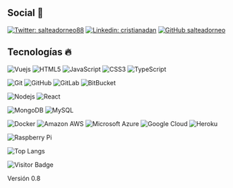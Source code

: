 ## Social 👋

[![Twitter: salteadorneo88](https://img.shields.io/twitter/follow/salteadorneo88?style=social)](https://twitter.com/salteadorneo88)
[![Linkedin: cristianadan](https://img.shields.io/badge/-cristianadan-blue?style=flat-square&logo=Linkedin&logoColor=white&link=https://www.linkedin.com/in/cristianadan/)](https://www.linkedin.com/in/cristianadan/)
[![GitHub salteadorneo](https://img.shields.io/github/followers/salteadorneo?label=follow&style=social)](https://github.com/salteadorneo)

## Tecnologías 🔥

![Vuejs](https://img.shields.io/badge/-Vuejs-1a1a1a?style=flat-square&logo=vuedotjs)
![HTML5](https://img.shields.io/badge/-HTML5-E34F26?style=flat-square&logo=html5&logoColor=white)
![JavaScript](https://img.shields.io/badge/-JavaScript-black?style=flat-square&logo=javascript)
![CSS3](https://img.shields.io/badge/-CSS3-1572B6?style=flat-square&logo=css3)
![TypeScript](https://img.shields.io/badge/-TypeScript-007ACC?style=flat-square&logo=typescript)

![Git](https://img.shields.io/badge/-Git-black?style=flat-square&logo=git)
![GitHub](https://img.shields.io/badge/-GitHub-181717?style=flat-square&logo=github)
![GitLab](https://img.shields.io/badge/-GitLab-FCA121?style=flat-square&logo=gitlab)
![BitBucket](https://img.shields.io/badge/-BitBucket-darkblue?style=flat-square&logo=bitbucket)

![Nodejs](https://img.shields.io/badge/-Nodejs-black?style=flat-square&logo=Node.js)
![React](https://img.shields.io/badge/-React-black?style=flat-square&logo=react)

![MongoDB](https://img.shields.io/badge/-MongoDB-black?style=flat-square&logo=mongodb)
![MySQL](https://img.shields.io/badge/-MySQL-black?style=flat-square&logo=mysql)

![Docker](https://img.shields.io/badge/-Docker-black?style=flat-square&logo=docker)
![Amazon AWS](https://img.shields.io/badge/Amazon%20AWS-232F3E?style=flat-square&logo=amazon-aws)
![Microsoft Azure](https://img.shields.io/badge/Microsoft%20Azure-232F7E?style=flat-square&logo=microsoft-azure)
![Google Cloud](https://img.shields.io/badge/Google%20Cloud-black?style=flat-square&logo=google-cloud)
![Heroku](https://img.shields.io/badge/-Heroku-430098?style=flat-square&logo=heroku)

![Raspberry Pi](https://img.shields.io/badge/-Raspberry%20Pi-C51A4A?style=flat-square&logo=Raspberry-Pi)

<!-- ![Github Stats](https://github-readme-stats.vercel.app/api?username=salteadorneo&count_private=true&show_icons=true&include_all_commits=true) -->

![Top Langs](https://github-readme-stats.vercel.app/api/top-langs/?username=salteadorneo&hide=TeX&layout=compact)

![Visitor Badge](https://visitor-badge.laobi.icu/badge?page_id=salteadorneo.salteadorneo)

Versión 0.8
